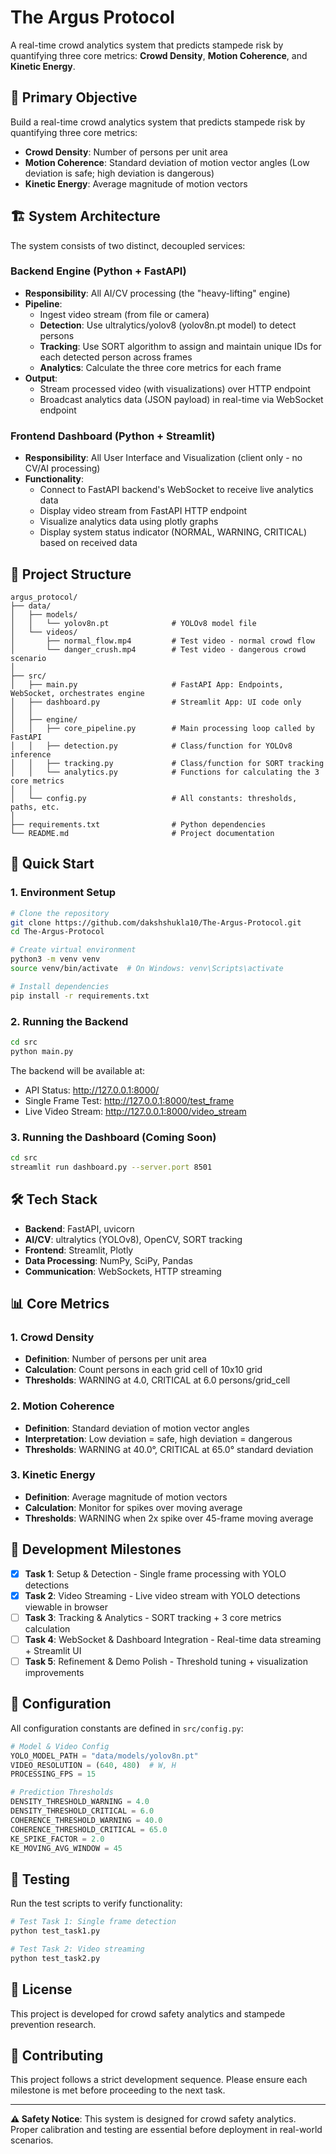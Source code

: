 # The Argus Protocol

A real-time crowd analytics system that predicts stampede risk by quantifying three core metrics: **Crowd Density**, **Motion Coherence**, and **Kinetic Energy**.

## 🎯 Primary Objective

Build a real-time crowd analytics system that predicts stampede risk by quantifying three core metrics:

- **Crowd Density**: Number of persons per unit area
- **Motion Coherence**: Standard deviation of motion vector angles (Low deviation is safe; high deviation is dangerous)
- **Kinetic Energy**: Average magnitude of motion vectors

## 🏗️ System Architecture

The system consists of two distinct, decoupled services:

### Backend Engine (Python + FastAPI)
- **Responsibility**: All AI/CV processing (the "heavy-lifting" engine)
- **Pipeline**: 
  - Ingest video stream (from file or camera)
  - **Detection**: Use ultralytics/yolov8 (yolov8n.pt model) to detect persons
  - **Tracking**: Use SORT algorithm to assign and maintain unique IDs for each detected person across frames
  - **Analytics**: Calculate the three core metrics for each frame
- **Output**: 
  - Stream processed video (with visualizations) over HTTP endpoint
  - Broadcast analytics data (JSON payload) in real-time via WebSocket endpoint

### Frontend Dashboard (Python + Streamlit)
- **Responsibility**: All User Interface and Visualization (client only - no CV/AI processing)
- **Functionality**:
  - Connect to FastAPI backend's WebSocket to receive live analytics data
  - Display video stream from FastAPI HTTP endpoint
  - Visualize analytics data using plotly graphs
  - Display system status indicator (NORMAL, WARNING, CRITICAL) based on received data

## 📁 Project Structure

```
argus_protocol/
├── data/
│   ├── models/
│   │   └── yolov8n.pt              # YOLOv8 model file
│   └── videos/
│       ├── normal_flow.mp4         # Test video - normal crowd flow
│       └── danger_crush.mp4        # Test video - dangerous crowd scenario
│
├── src/
│   ├── main.py                     # FastAPI App: Endpoints, WebSocket, orchestrates engine
│   ├── dashboard.py                # Streamlit App: UI code only
│   │
│   ├── engine/
│   │   ├── core_pipeline.py        # Main processing loop called by FastAPI
│   │   ├── detection.py            # Class/function for YOLOv8 inference
│   │   ├── tracking.py             # Class/function for SORT tracking
│   │   └── analytics.py            # Functions for calculating the 3 core metrics
│   │
│   └── config.py                   # All constants: thresholds, paths, etc.
│
├── requirements.txt                # Python dependencies
└── README.md                       # Project documentation
```

## 🚀 Quick Start

### 1. Environment Setup
```bash
# Clone the repository
git clone https://github.com/dakshshukla10/The-Argus-Protocol.git
cd The-Argus-Protocol

# Create virtual environment
python3 -m venv venv
source venv/bin/activate  # On Windows: venv\Scripts\activate

# Install dependencies
pip install -r requirements.txt
```

### 2. Running the Backend
```bash
cd src
python main.py
```

The backend will be available at:
- API Status: http://127.0.0.1:8000/
- Single Frame Test: http://127.0.0.1:8000/test_frame
- Live Video Stream: http://127.0.0.1:8000/video_stream

### 3. Running the Dashboard (Coming Soon)
```bash
cd src
streamlit run dashboard.py --server.port 8501
```

## 🛠️ Tech Stack

- **Backend**: FastAPI, uvicorn
- **AI/CV**: ultralytics (YOLOv8), OpenCV, SORT tracking
- **Frontend**: Streamlit, Plotly
- **Data Processing**: NumPy, SciPy, Pandas
- **Communication**: WebSockets, HTTP streaming

## 📊 Core Metrics

### 1. Crowd Density
- **Definition**: Number of persons per unit area
- **Calculation**: Count persons in each grid cell of 10x10 grid
- **Thresholds**: WARNING at 4.0, CRITICAL at 6.0 persons/grid_cell

### 2. Motion Coherence  
- **Definition**: Standard deviation of motion vector angles
- **Interpretation**: Low deviation = safe, high deviation = dangerous
- **Thresholds**: WARNING at 40.0°, CRITICAL at 65.0° standard deviation

### 3. Kinetic Energy
- **Definition**: Average magnitude of motion vectors
- **Calculation**: Monitor for spikes over moving average
- **Thresholds**: WARNING when 2x spike over 45-frame moving average

## 🎯 Development Milestones

- [x] **Task 1**: Setup & Detection - Single frame processing with YOLO detections
- [x] **Task 2**: Video Streaming - Live video stream with YOLO detections viewable in browser
- [ ] **Task 3**: Tracking & Analytics - SORT tracking + 3 core metrics calculation
- [ ] **Task 4**: WebSocket & Dashboard Integration - Real-time data streaming + Streamlit UI
- [ ] **Task 5**: Refinement & Demo Polish - Threshold tuning + visualization improvements

## 🔧 Configuration

All configuration constants are defined in `src/config.py`:

```python
# Model & Video Config
YOLO_MODEL_PATH = "data/models/yolov8n.pt"
VIDEO_RESOLUTION = (640, 480)  # W, H
PROCESSING_FPS = 15

# Prediction Thresholds
DENSITY_THRESHOLD_WARNING = 4.0
DENSITY_THRESHOLD_CRITICAL = 6.0
COHERENCE_THRESHOLD_WARNING = 40.0
COHERENCE_THRESHOLD_CRITICAL = 65.0
KE_SPIKE_FACTOR = 2.0
KE_MOVING_AVG_WINDOW = 45
```

## 🧪 Testing

Run the test scripts to verify functionality:

```bash
# Test Task 1: Single frame detection
python test_task1.py

# Test Task 2: Video streaming
python test_task2.py
```

## 📝 License

This project is developed for crowd safety analytics and stampede prevention research.

## 🤝 Contributing

This project follows a strict development sequence. Please ensure each milestone is met before proceeding to the next task.

---

**⚠️ Safety Notice**: This system is designed for crowd safety analytics. Proper calibration and testing are essential before deployment in real-world scenarios.